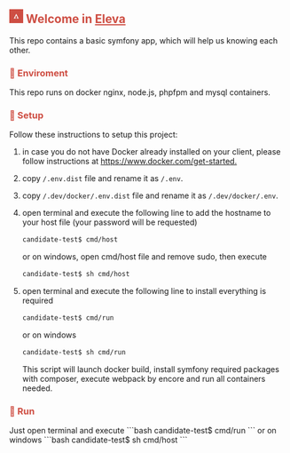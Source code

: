 <h2 style="color:#ce4e43"><img width="25" alt="2022-04-09_122409" src="eleva-logo.jpeg"> Welcome in <a style="color:#ce4e43;text-decoration: underline" target="_blank" href="https://www.eleva.it">Eleva</a></h2>
This repo contains a basic symfony app, which will help us knowing each other.

<h3 style="color:#ce4e43">🐳 Enviroment</h2>
This repo runs on docker nginx, node.js, phpfpm and mysql containers.

<h3 style="color:#ce4e43">📖 Setup</h2>
Follow these instructions to setup this project:

1. in case you do not have Docker already installed on your client, please follow instructions at <https://www.docker.com/get-started.>
2. copy `/.env.dist` file and rename it as `/.env`.
3. copy `/.dev/docker/.env.dist` file and rename it as `/.dev/docker/.env`.
4. open terminal and execute  the following line to add the hostname to your host file (your password will be requested)
     ```bash
     candidate-test$ cmd/host
     ```
   or on windows, open cmd/host file and remove sudo, then execute
     ```bash
     candidate-test$ sh cmd/host
     ```

6. open terminal and execute the following line to install everything is required
     ```bash
     candidate-test$ cmd/run
     ```
   or on windows
     ```bash
     candidate-test$ sh cmd/run
     ```
   
   This script will launch docker build, install symfony required packages with composer, execute webpack by encore and run all containers needed.

<h3 style="color:#ce4e43">🚀 Run</h2>
Just open terminal and execute
  ```bash
  candidate-test$ cmd/run
  ```
or on windows
   ```bash
   candidate-test$ sh cmd/host
   ```

